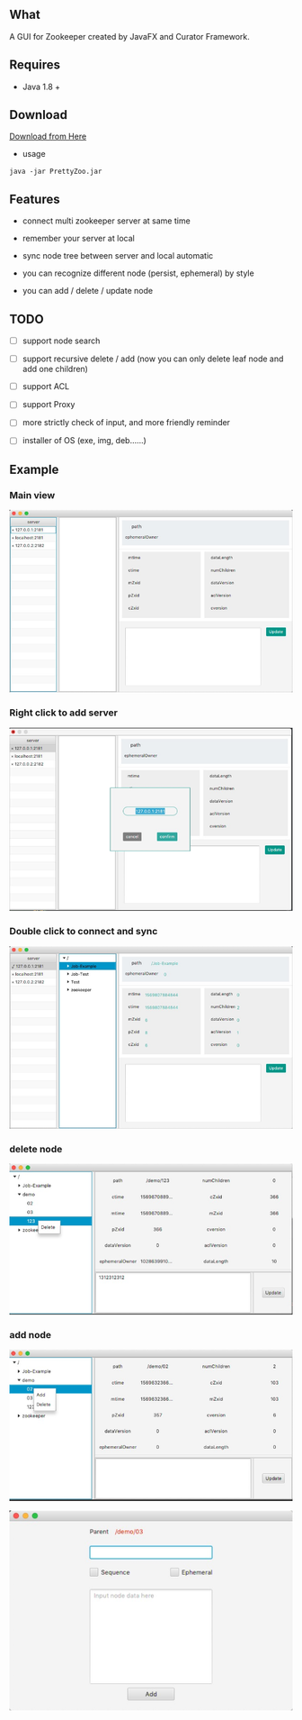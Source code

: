 ## What

A GUI for Zookeeper created by JavaFX and Curator Framework.

## Requires

- Java 1.8 +

## Download

[Download from Here](https://github.com/vran-dev/PrettyZoo/releases)

- usage
```shell
java -jar PrettyZoo.jar
```

## Features

- connect multi zookeeper server at same time

- remember your server at local

- sync node tree between server and local automatic

- you can recognize different node (persist, ephemeral) by style

- you can add / delete / update node

## TODO

- [ ] support node search

- [ ] support recursive delete / add (now you can only delete leaf node and add one children)

- [ ] support ACL

- [ ] support Proxy

- [ ] more strictly check of input, and more friendly reminder

- [ ] installer of OS (exe, img, deb......)

## Example

### Main view

![](release/example/main.jpg)

### Right click to add server

![](release/example/addServer.jpg)

### Double click to connect and sync

![](release/example/syncNode.jpg)

### delete node

![](release/example/deleteLeafNode.jpg)

### add node

![](release/example/addNode-01.jpg)

![](release/example/addNode-02.jpg)